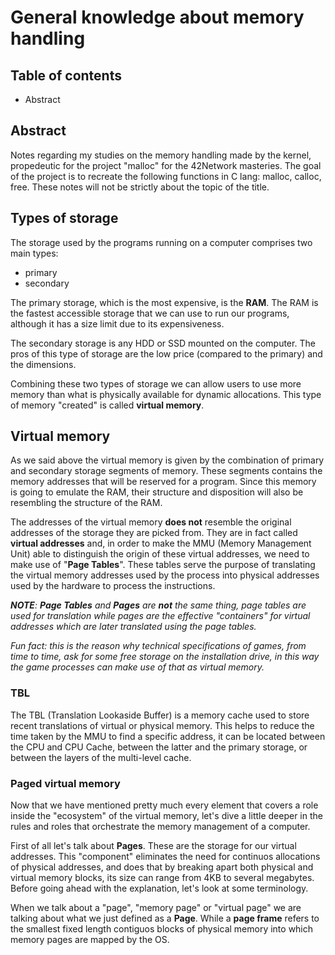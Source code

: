 # General knowledge about memory handling

## Table of contents

- Abstract

## Abstract

Notes regarding my studies on the memory handling made by the kernel, propedeutic for the project "malloc" for the 42Network masteries. The goal of the project is to recreate the following functions in C lang: malloc, calloc, free. These notes will not be strictly about the topic of the title.

## Types of storage

The storage used by the programs running on a computer comprises two main types:

- primary
- secondary

The primary storage, which is the most expensive, is the **RAM**. The RAM is the fastest accessible storage that we can use to run our programs, although it has a size limit due to its expensiveness.

The secondary storage is any HDD or SSD mounted on the computer. The pros of this type of storage are the low price (compared to the primary) and the dimensions.

Combining these two types of storage we can allow users to use more memory than what is physically available for dynamic allocations. This type of memory "created" is called **virtual memory**.


## Virtual memory

As we said above the virtual memory is given by the combination of primary and secondary storage segments of memory. These segments contains the memory addresses that will be reserved for a program. Since this memory is going to emulate the RAM, their structure and disposition will also be resembling the structure of the RAM.

The addresses of the virtual memory __does not__ resemble the original addresses of the storage they are picked from. They are in fact called __virtual addresses__ and, in order to make the MMU (Memory Management Unit) able to distinguish the origin of these virtual addresses, we need to make use of "__Page Tables__". These tables serve the purpose of translating the virtual memory addresses used by the process into physical addresses used by the hardware to process the instructions.

_**NOTE**: **Page Tables** and **Pages** are **not** the same thing, page tables are used for translation while pages are the effective "containers" for virtual addresses which are later translated using the page tables._

_Fun fact: this is the reason why technical specifications of games, from time to time, ask for some free storage on the installation drive, in this way the game processes can make use of that as virtual memory._


### TBL


The TBL (Translation Lookaside Buffer) is a memory cache used to store recent translations of virtual or physical memory. This helps to reduce the time taken by the MMU to find a specific address, it can be located between the CPU and CPU Cache, between the latter and the primary storage, or between the layers of the multi-level cache.


### Paged virtual memory

Now that we have mentioned pretty much every element that covers a role inside the "ecosystem" of the virtual memory, let's dive a little deeper in the rules and roles that orchestrate the memory management of a computer.

First of all let's talk about **Pages**. These are the storage for our virtual addresses. This "component" eliminates the need for continuos allocations of physical addresses, and does that by breaking apart both physical and virtual memory blocks, its size can range from 4KB to several megabytes. Before going ahead with the explanation, let's look at some terminology.

When we talk about a "page", "memory page" or "virtual page" we are talking about what we just defined as a **Page**. While a **page frame** refers to the smallest fixed length contiguos blocks of physical memory into which memory pages are mapped by the OS.


